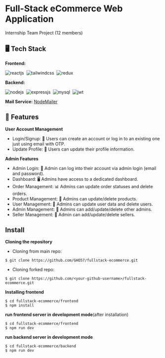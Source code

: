 # Full-Stack eCommerce Web Application
Internship Team Project (12 members)

## 🖥️ Tech Stack
**Frontend:**

![reactjs](https://img.shields.io/badge/React-20232A?style=for-the-badge&logo=react&logoColor=61DAFB)&nbsp;
![tailwindcss](https://img.shields.io/badge/Tailwind_CSS-38B2AC?style=for-the-badge&logo=tailwind-css&logoColor=white)&nbsp;
![redux](https://img.shields.io/badge/Redux-764ABC?style=for-the-badge&logo=redux&logoColor=white)&nbsp;

**Backend:**

![nodejs](https://img.shields.io/badge/Node.js-43853D?style=for-the-badge&logo=node.js&logoColor=white)&nbsp;
![expressjs](https://img.shields.io/badge/Express.js-000000?style=for-the-badge&logo=express&logoColor=white)&nbsp;
![mysql](https://img.shields.io/badge/MySQL-2596BE?style=for-the-badge&logo=mysql&logoColor=white)&nbsp;
![jwt](	https://img.shields.io/badge/JWT-000000?style=for-the-badge&logo=JSON%20web%20tokens&logoColor=white)&nbsp;

<!-- **Payment Gateway:** -->

<!-- ![paytm](https://img.shields.io/badge/Paytm-002970?style=for-the-badge&logo=paytm&logoColor=00BAF2) -->

<!-- **Cloud Storage:** [Cloudinary](https://cloudinary.com/) -->

**Mail Service:** [NodeMailer](https://nodemailer.com/)

## 🚀 Features

**User Account Management**
- Login/Signup: 🚪 Users can create an account or log in to an existing one just using email with OTP.
- Update Profile: 🔐 Users can update their profile information.
<!--   
**Password Management**
- Reset Password Mail: 📧 Utilizing Sendgrid, users can reset their passwords via email.
  
**Shopping Cart**
- Add/Remove Items: 🛒 Users can add items to their shopping cart or remove them as needed.
- Update Quantities: 🔢 Quantities of items in the cart can be adjusted.
  
**Saved Items**
- Save For Later: 💾 Users can move items from the cart to a "Saved For Later" list or remove them from it.
  
**Wishlist**
- Add/Remove Items: ❤️ Users can add items to their wishlist or remove them from it.
  
**Product Browsing**
- Pagination: 📚 Products are paginated, with 12 products displayed per page by default.
- Search: 🔍 Users can search for products.
- Filters: 🎛️ Products can be filtered based on categories, ratings, and price range.
  
**Checkout Process**
- Shipping Info: 🚚 Shipping information is stored in session storage for ease of checkout.
- Payment Options: 💳 Users can pay through Paytm payment gateway for checkout.
  
**Order Management**
- My Orders: 📦 Users can view their order history with various filters.
- Order Details: ℹ️ Details of all ordered items are accessible.
- Order Confirmation: ✉️ Users receive email notifications with comprehensive order details upon placing an order.
  
**Product Interaction**
- Review Products: 🌟 Users can review products. -->
  
**Admin Features**
- Admin Login: 🚪 Admin can log into their account via admin login (email and password).
- Dashboard: 🖥️ Admins have access to a dedicated dashboard.
- Order Management: 📊 Admins can update order statuses and delete orders.
- Product Management: 📝 Admins can update/delete products.
- User Management: 👥 Admins can update user data and delete users.
- Admin Management: 👥 Admins can add/update/delete other admins.
- Seller Management: 👥 Admin can add/update/delete sellers.

## Install

**Cloning the repository**

- Cloning from main repo:

```
$ git clone https://github.com/GHO57/fullstack-ecommerce.git
```

- Cloning forked repo:

```
$ git clone https://github.com/<your-github-username>/fullstack-ecommerce.git
```

**Installing frontend**

```
$ cd fullstack-ecommerce/frontend
$ npm install
```

**run frontend server in development mode**(after installation)

```
$ cd fullstack-ecommerce/frontend
$ npm run dev
```

**run backend server in development mode**

```
$ cd fullstack-ecommerce/backend
$ npm run dev
```